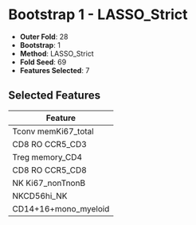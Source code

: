 # Bootstrap 1 - LASSO_Strict

- **Outer Fold**: 28
- **Bootstrap**: 1
- **Method**: LASSO_Strict
- **Fold Seed**: 69
- **Features Selected**: 7

## Selected Features

| Feature |
|---------|
| Tconv memKi67_total |
| CD8 RO CCR5_CD3 |
| Treg memory_CD4 |
| CD8 RO CCR5_CD8 |
| NK Ki67_nonTnonB |
| NKCD56hi_NK |
| CD14+16+mono_myeloid |
